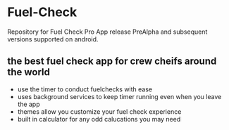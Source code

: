 # Fuel-Check
Repository for Fuel Check Pro App release PreAlpha and subsequent versions supported on android.

## the best fuel check app for crew cheifs around the world
- use the timer to conduct fuelchecks with ease
- uses background services to keep timer running even when you leave the app
- themes allow you customize your fuel check experience
- built in calculator for any odd calucations you may need
